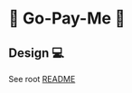 # :money_with_wings: Go-Pay-Me :money_with_wings:

## Design :computer:

See root [README](https://github.com/Angry-Potato/go-pay-me#design-computer)
